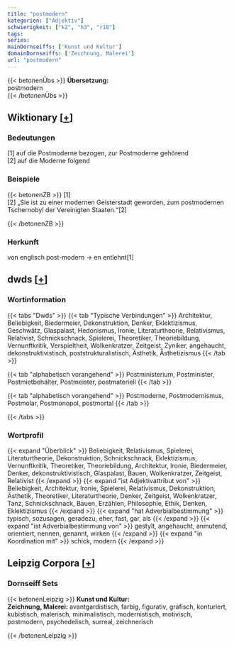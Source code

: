 ```yaml
---
title: "postmodern"
kategorien: ["Adjektiv"]
schwierigkeit: ["k2", "h3", "r18"]
tags:
series:
mainDornseiffs: ['Kunst und Kultur']
domainDornseiffs: ['Zeichnung, Malerei']
url: "postmodern"
---
```


{{< betonenÜbs >}}
**Übersetzung:**  
postmodern  
{{< /betonenÜbs >}}

## Wiktionary [[+](https://de.wiktionary.org/wiki/postmodern)]

### Bedeutungen
[1] auf die Postmoderne bezogen, zur Postmoderne gehörend  
[2] auf die Moderne folgend  

### Beispiele
{{< betonenZB >}}
[1]  
[2] „Sie ist zu einer modernen Geisterstadt geworden, zum postmodernen Tschernobyl der Vereinigten Staaten.“[2]  

{{< /betonenZB >}}
### Herkunft
von englisch post-modern → en entlehnt[1]  



## dwds [[+](https://www.dwds.de/wb/postmodern)]

### Wortinformation
{{< tabs "Dwds" >}}
{{< tab "Typische Verbindungen" >}}
Architektur, Beliebigkeit, Biedermeier, Dekonstruktion, Denker, Eklektizismus, Geschwätz, Glaspalast, Hedonismus, Ironie, Literaturtheorie, Relativismus, Relativist, Schnickschnack, Spielerei, Theoretiker, Theoriebildung, Vernunftkritik, Verspieltheit, Wolkenkratzer, Zeitgeist, Zyniker, angehaucht, dekonstruktivistisch, poststrukturalistisch, Ästhetik, Ästhetizismus
{{< /tab >}}

{{< tab "alphabetisch vorangehend" >}}
Postministerium, Postminister, Postmietbehälter, Postmeister, postmateriell
{{< /tab >}}

{{< tab "alphabetisch vorangehend" >}}
Postmoderne, Postmodernismus, Postmolar, Postmonopol, postmortal
{{< /tab >}}

{{< /tabs >}}

### Wortprofil
{{< expand "Überblick" >}} Beliebigkeit, Relativismus, Spielerei, Literaturtheorie, Dekonstruktion, Schnickschnack, Eklektizismus, Vernunftkritik, Theoretiker, Theoriebildung, Architektur, Ironie, Biedermeier, Denker, dekonstruktivistisch, Glaspalast, Bauen, Wolkenkratzer, Zeitgeist, Relativist {{< /expand >}}
{{< expand "ist Adjektivattribut von" >}} Beliebigkeit, Architektur, Ironie, Spielerei, Relativismus, Dekonstruktion, Ästhetik, Theoretiker, Literaturtheorie, Denker, Zeitgeist, Wolkenkratzer, Tanz, Schnickschnack, Bauen, Erzählen, Philosophie, Ethik, Denken, Eklektizismus {{< /expand >}}
{{< expand "hat Adverbialbestimmung" >}} typisch, sozusagen, geradezu, eher, fast, gar, als {{< /expand >}}
{{< expand "ist Adverbialbestimmung von" >}} gestylt, angehaucht, anmutend, orientiert, nennen, genannt, wirken {{< /expand >}}
{{< expand "in Koordination mit" >}} schick, modern {{< /expand >}}

## Leipzig Corpora [[+](https://corpora.uni-leipzig.de/en/res?word=postmodern&corpusId=deu_newscrawl-public_2018)]

### Dornseiff Sets
{{< betonenLeipzig >}}
**Kunst und Kultur:**  
**Zeichnung, Malerei:** avantgardistisch, farbig, figurativ, grafisch, konturiert, kubistisch, malerisch, minimalistisch, modernistisch, motivisch, postmodern, psychedelisch, surreal, zeichnerisch  

{{< /betonenLeipzig >}}
